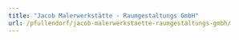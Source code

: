 ```yaml
---
title: "Jacob Malerwerkstätte - Raumgestaltungs GmbH"
url: /pfullendorf/jacob-malerwerkstaette-raumgestaltungs-gmbh/
---
```


